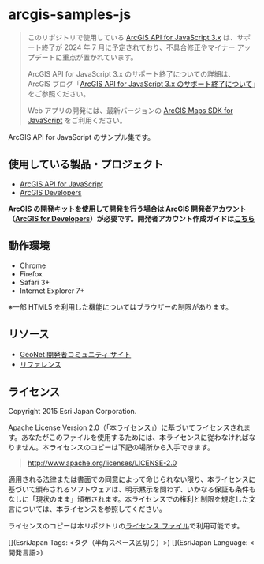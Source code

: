 # arcgis-samples-js
> このリポジトリで使用している [ArcGIS API for JavaScript 3.x](https://developers.arcgis.com/javascript/3/) は、サポート終了が 2024 年 7 月に予定されており、不具合修正やマイナー アップデートに重点が置かれています。
>
> ArcGIS API for JavaScript 3.x のサポート終了についての詳細は、ArcGIS ブログ「[ArcGIS API for JavaScript 3.x のサポート終了について](https://blog.esrij.com/2023/03/17/post-48662/)」をご参照ください。
>
> Web アプリの開発には、最新バージョンの [ArcGIS Maps SDK for JavaScript](https://www.esrij.com/products/arcgis-maps-sdk-for-javascript/) をご利用ください。

ArcGIS API for JavaScript のサンプル集です。

## 使用している製品・プロジェクト

* [ArcGIS API for JavaScript](https://developers.arcgis.com/javascript/3/)
* [ArcGIS Developers](https://developers.arcgis.com/)

**ArcGIS の開発キットを使用して開発を行う場合は ArcGIS 開発者アカウント（[ArcGIS for Developers](https://developers.arcgis.com/)）が必要です。開発者アカウント作成ガイドは[こちら](https://esrijapan.github.io/arcgis-dev-resources/guide/get-dev-account/)**

## 動作環境

* Chrome
* Firefox
* Safari 3+
* Internet Explorer 7+

※一部 HTML5 を利用した機能についてはブラウザーの制限があります。

## リソース

* [GeoNet 開発者コミュニティ サイト](https://geonet.esri.com/groups/devcom-jp)
* [リファレンス](https://developers.arcgis.com/javascript/3/jshelp/)

## ライセンス
Copyright 2015 Esri Japan Corporation.

Apache License Version 2.0（「本ライセンス」）に基づいてライセンスされます。あなたがこのファイルを使用するためには、本ライセンスに従わなければなりません。本ライセンスのコピーは下記の場所から入手できます。

> http://www.apache.org/licenses/LICENSE-2.0

適用される法律または書面での同意によって命じられない限り、本ライセンスに基づいて頒布されるソフトウェアは、明示黙示を問わず、いかなる保証も条件もなしに「現状のまま」頒布されます。本ライセンスでの権利と制限を規定した文言については、本ライセンスを参照してください。

ライセンスのコピーは本リポジトリの[ライセンス ファイル](./LICENSE)で利用可能です。

[](EsriJapan Tags: <タグ（半角スペース区切り）>)
[](EsriJapan Language: <開発言語>)
